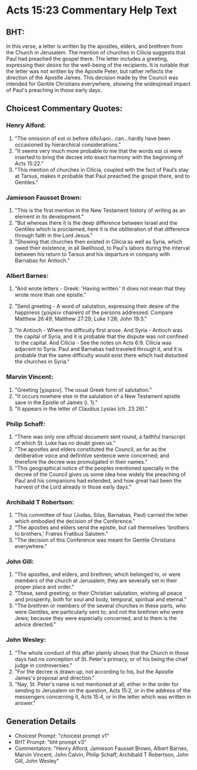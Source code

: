 # Acts 15:23 Commentary Help Text

## BHT:
In this verse, a letter is written by the apostles, elders, and brethren from the Church in Jerusalem. The mention of churches in Cilicia suggests that Paul had preached the gospel there. The letter includes a greeting, expressing their desire for the well-being of the recipients. It is notable that the letter was not written by the Apostle Peter, but rather reflects the direction of the Apostle James. This decision made by the Council was intended for Gentile Christians everywhere, showing the widespread impact of Paul's preaching in those early days.

## Choicest Commentary Quotes:
### Henry Alford:
1. "The omission of καὶ οἱ before ἀδελφοί...can...hardly have been occasioned by hierarchical considerations." 
2. "It seems very much more probable to me that the words καὶ οἱ were inserted to bring the decree into exact harmony with the beginning of Acts 15:22."
3. "This mention of churches in Cilicia, coupled with the fact of Paul’s stay at Tarsus, makes it probable that Paul preached the gospel there, and to Gentiles."

### Jamieson Fausset Brown:
1. "This is the first mention in the New Testament history of writing as an element in its development."
2. "But whereas there it is the deep difference between Israel and the Gentiles which is proclaimed, here it is the obliteration of that difference through faith in the Lord Jesus."
3. "Showing that churches then existed in Cilicia as well as Syria, which owed their existence, in all likelihood, to Paul's labors during the interval between his return to Tarsus and his departure in company with Barnabas for Antioch."

### Albert Barnes:
1. "And wrote letters - Greek: 'Having written.' It does not mean that they wrote more than one epistle." 

2. "Send greeting - A word of salutation, expressing their desire of the happiness (χαίρειν chairein) of the persons addressed. Compare Matthew 26:49; Matthew 27:29; Luke 1:28; John 19:3." 

3. "In Antioch - Where the difficulty first arose. And Syria - Antioch was the capital of Syria, and it is probable that the dispute was not confined to the capital. And Cilicia - See the notes on Acts 6:9. Cilicia was adjacent to Syria. Paul and Barnabas had traveled through it, and it is probable that the same difficulty would exist there which had disturbed the churches in Syria."

### Marvin Vincent:
1. "Greeting [χαιρειν]. The usual Greek form of salutation."
2. "It occurs nowhere else in the salutation of a New Testament epistle save in the Epistle of James (i. 1)."
3. "It appears in the letter of Claudius Lysias (ch. 23 26)."

### Philip Schaff:
1. "There was only one official document sent round, a faithful transcript of which St. Luke has no doubt given us."
2. "The apostles and elders constituted the Council, as far as the deliberative voice and definitive sentence were concerned; and therefore the decree was promulgated in their names."
3. "This geographical notice of the peoples mentioned specially in the decree of the Council gives us some idea how widely the preaching of Paul and his companions had extended, and how great had been the harvest of the Lord already in those early days."

### Archibald T Robertson:
1. "This committee of four (Judas, Silas, Barnabas, Paul) carried the letter which embodied the decision of the Conference." 
2. "The apostles and elders send the epistle, but call themselves 'brothers to brothers,' Fratres Fratibus Salutem." 
3. "The decision of this Conference was meant for Gentile Christians everywhere."

### John Gill:
1. "The apostles, and elders, and brethren; which belonged to, or were members of the church at Jerusalem; they are severally set in their proper place and order." 
2. "These, send greeting; or their Christian salutation, wishing all peace and prosperity, both for soul and body, temporal, spiritual and eternal." 
3. "The brethren or members of the several churches in these parts, who were Gentiles, are particularly sent to; and not the brethren who were Jews; because they were especially concerned, and to them is the advice directed."

### John Wesley:
1. "The whole conduct of this affair plainly shows that the Church in those days had no conception of St. Peter's primacy, or of his being the chief judge in controversies."
2. "For the decree is drawn up, not according to his, but the Apostle James's proposal and direction."
3. "Nay, St. Peter's name is not mentioned at all, either in the order for sending to Jerusalem on the question, Acts 15:2, or in the address of the messengers concerning it, Acts 15:4, or in the letter which was written in answer."


## Generation Details
- Choicest Prompt: "choicest prompt v1"
- BHT Prompt: "bht prompt v3"
- Commentators: "Henry Alford, Jamieson Fausset Brown, Albert Barnes, Marvin Vincent, John Calvin, Philip Schaff, Archibald T Robertson, John Gill, John Wesley"

